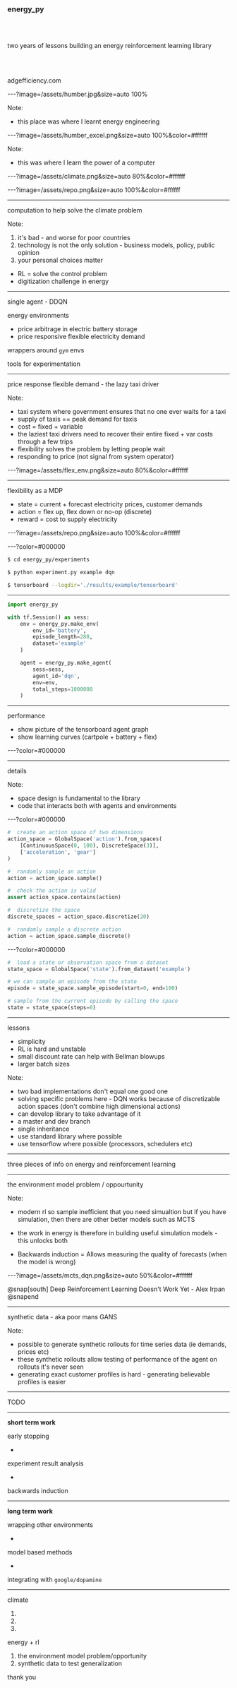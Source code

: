 ### energy_py

<br><br>

two years of lessons building an energy reinforcement learning library

<br><br>

adgefficiency.com

---?image=/assets/humber.jpg&size=auto 100%

Note:
- this place was where I learnt energy engineering

---?image=/assets/humber_excel.png&size=auto 100%&color=#ffffff

Note:
- this was where I learn the power of a computer

---?image=/assets/climate.png&size=auto 80%&color=#ffffff

---?image=/assets/repo.png&size=auto 100%&color=#ffffff

---

computation to help solve the climate problem

Note:

1. it's bad - and worse for poor countries
2. technology is not the only solution - business models, policy, public opinion
3. your personal choices matter

- RL = solve the control problem
- digitization challenge in energy


---

single agent - DDQN

energy environments 
- price arbitrage in electric battery storage 
- price responsive flexible electricity demand

wrappers around `gym` envs

tools for experimentation

---

price response flexible demand - the lazy taxi driver

Note:

- taxi system where government ensures that no one ever waits for a taxi
- supply of taxis == peak demand for taxis
- cost = fixed + variable
- the laziest taxi drivers need to recover their entire fixed + var costs through a few trips
- flexibility solves the problem by letting people wait
- responding to price (not signal from system operator)

---?image=/assets/flex_env.png&size=auto 80%&color=#ffffff

---

flexibility as a MDP

- state = current + forecast electricity prices, customer demands
- action = flex up, flex down or no-op (discrete)
- reward = cost to supply electricity

---?image=/assets/repo.png&size=auto 100%&color=#ffffff

---?color=#000000

```bash
$ cd energy_py/experiments

$ python experiment.py example dqn

$ tensorboard --logdir='./results/example/tensorboard'
```

---
  
```python
import energy_py

with tf.Session() as sess:
    env = energy_py.make_env(
        env_id='battery',
        episode_length=288,
        dataset='example'
    )

    agent = energy_py.make_agent(
        sess=sess,
        agent_id='dqn',
        env=env,
        total_steps=1000000
    )
```

---

performance

- show picture of the tensorboard agent graph
- show learning curves (cartpole + battery + flex)


---?color=#000000

---

details

Note:
- space design is fundamental to the library 
- code that interacts both with agents and environments

---?color=#000000

```python
#  create an action space of two dimensions
action_space = GlobalSpace('action').from_spaces(
    [ContinuousSpace(0, 100), DiscreteSpace(3)],
    ['acceleration', 'gear']
)

#  randomly sample an action
action = action_space.sample()

#  check the action is valid
assert action_space.contains(action)

#  discretize the space
discrete_spaces = action_space.discretize(20)

#  randomly sample a discrete action
action = action_space.sample_discrete()

```
---?color=#000000

```python
#  load a state or observation space from a dataset
state_space = GlobalSpace('state').from_dataset('example')

# we can sample an episode from the state
episode = state_space.sample_episode(start=0, end=100)

# sample from the current episode by calling the space
state = state_space(steps=0)
```

---

lessons
- simplicity
- RL is hard and unstable
- small discount rate can help with Bellman blowups
- larger batch sizes

Note:
- two bad implementations don't equal one good one
- solving specific problems here - DQN works because of discretizable action spaces (don't combine high dimensional actions)
- can develop library to take advantage of it
- a master and dev branch
- single inheritance
- use standard library where possible 
- use tensorflow where possible (processors, schedulers etc)

---

three pieces of info on energy and reinforcement learning

---

the environment model problem / oppourtunity

Note:
- modern rl so sample inefficient that you need simualtion
but if you have simulation, then there are other better models such as MCTS

- the work in energy is therefore in building useful simulation models - this unlocks both

- Backwards induction = Allows measuring the quality of forecasts (when the model is wrong)

---?image=/assets/mcts_dqn.png&size=auto 50%&color=#ffffff

@snap[south]
Deep Reinforcement Learning Doesn't Work Yet - Alex Irpan
@snapend

---

synthetic data - aka poor mans GANS

Note:

- possible to generate synthetic rollouts for time series data (ie demands, prices etc)
- these synthetic rollouts allow testing of performance of the agent on rollouts it's never seen
- generating exact customer profiles is hard - generating believable profiles is easier

---

TODO

---

**short term work**

early stopping

+

experiment result analysis

+

backwards induction

---

**long term work**

wrapping other environments

+

model based methods 

+

integrating with `google/dopamine`

---

climate

1.
2.
3.

energy + rl

1. the environment model problem/opportunity
2. synthetic data to test generalization

thank you

